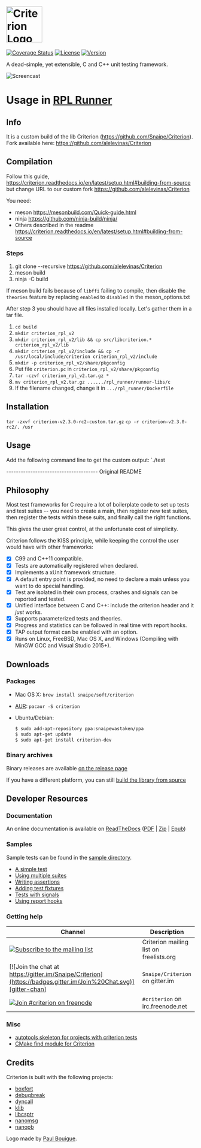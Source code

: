 <h1><img src="doc/criterion-title.png" height="96" alt="Criterion Logo" /></h1>


[![Coverage Status](https://img.shields.io/codecov/c/github/Snaipe/Criterion/bleeding.svg)](https://codecov.io/github/Snaipe/Criterion?branch=bleeding) 
[![License](https://img.shields.io/badge/license-MIT-blue.svg)](https://github.com/Snaipe/Criterion/blob/master/LICENSE) 
[![Version](https://img.shields.io/github/release/Snaipe/Criterion.svg?label=version)](https://github.com/Snaipe/Criterion/releases/latest) 

A dead-simple, yet extensible, C and C++ unit testing framework.

![Screencast](./doc/screencast.gif)


# Usage in [RPL Runner](https://github.com/alelevinas/RPL-2.0-runner)

## Info
It is a custom build of the lib Criterion (https://github.com/Snaipe/Criterion).
Fork available here: https://github.com/alelevinas/Criterion

## Compilation
Follow this guide, https://criterion.readthedocs.io/en/latest/setup.html#building-from-source but change URL to our custom fork 
https://github.com/alelevinas/Criterion

You need:
- meson  https://mesonbuild.com/Quick-guide.html
- ninja https://github.com/ninja-build/ninja/
- Others described in the readme https://criterion.readthedocs.io/en/latest/setup.html#building-from-source


### Steps

1. git clone --recursive https://github.com/alelevinas/Criterion
2. meson build
3. ninja -C build

If meson build fails because of `libffi` failing to compile, then disable the `theories` feature by replacing `enabled` to `disabled` in the meson_options.txt

After step 3 you should have all files installed locally. Let's gather them in a tar file.

1. `cd build`
2. `mkdir criterion_rpl_v2`
3. `mkdir criterion_rpl_v2/lib && cp src/libcriterion.* criterion_rpl_v2/lib`
4. `mkdir criterion_rpl_v2/include && cp -r /usr/local/include/criterion criterion_rpl_v2/include`
5. `mkdir -p criterion_rpl_v2/share/pkgconfig`
6. Put file `criterion.pc` in `criterion_rpl_v2/share/pkgconfig`
7. `tar -czvf criterion_rpl_v2.tar.gz *`
8. `mv criterion_rpl_v2.tar.gz ....../rpl_runner/runner-libs/c`
9. If the filename changed, change it in `.../rpl_runner/Dockerfile`

## Installation
`tar -zxvf criterion-v2.3.0-rc2-custom.tar.gz`
`cp -r criterion-v2.3.0-rc2/. /usr`

## Usage
Add the following command line to get the custom output:
`./test


-------------------------------------- Original README

## Philosophy

Most test frameworks for C require a lot of boilerplate code to
set up tests and test suites -- you need to create a main,
then register new test suites, then register the tests within
these suits, and finally call the right functions.

This gives the user great control, at the unfortunate cost of simplicity.

Criterion follows the KISS principle, while keeping the control
the user would have with other frameworks:

* [x] C99 and C++11 compatible.
* [x] Tests are automatically registered when declared.
* [x] Implements a xUnit framework structure.
* [x] A default entry point is provided, no need to declare a main
  unless you want to do special handling.
* [x] Test are isolated in their own process, crashes and signals can be
  reported and tested.
* [x] Unified interface between C and C++: include the criterion header and it *just* works.
* [x] Supports parameterized tests and theories.
* [x] Progress and statistics can be followed in real time with report hooks.
* [x] TAP output format can be enabled with an option.
* [x] Runs on Linux, FreeBSD, Mac OS X, and Windows (Compiling with MinGW GCC and Visual Studio 2015+).

## Downloads

### Packages

* Mac OS X: `brew install snaipe/soft/criterion`
* [AUR](https://aur.archlinux.org/packages/criterion/): `pacaur -S criterion`
* Ubuntu/Debian:

    ```bash
    $ sudo add-apt-repository ppa:snaipewastaken/ppa
    $ sudo apt-get update
    $ sudo apt-get install criterion-dev
    ```

### Binary archives

Binary releases are available [on the release page](https://github.com/Snaipe/Criterion/releases)

If you have a different platform, you can still [build the library from source](http://criterion.readthedocs.org/en/latest/setup.html#installation)

## Developer Resources

### Documentation

An online documentation is available on [ReadTheDocs][online-docs]
([PDF][pdf-docs] | [Zip][zip-docs] | [Epub][epub-docs])

### Samples

Sample tests can be found in the [sample directory][samples].

* [A simple test][sample-simple]
* [Using multiple suites][sample-suites]
* [Writing assertions][sample-asserts]
* [Adding test fixtures][sample-fixtures]
* [Tests with signals][sample-signal]
* [Using report hooks][sample-report]

### Getting help

| Channel | Description |
| --- | --- |
[![Subscribe to the mailing list](https://img.shields.io/badge/ml-criterion@freelists.org-46BC99.svg)][mailing-list] | Criterion mailing list on freelists.org
[![Join the chat at https://gitter.im/Snaipe/Criterion](https://badges.gitter.im/Join%20Chat.svg)][gitter-chan] | `Snaipe/Criterion` on gitter.im
[![Join #criterion on freenode](https://img.shields.io/badge/irc-%23criterion-46BC99.svg)][irc-chan] | `#criterion` on irc.freenode.net

### Misc

* [autotools skeleton for projects with criterion tests][autotools]
* [CMake find module for Criterion][find-module]

## Credits

Criterion is built with the following projects:

* [boxfort](https://github.com/diacritic/BoxFort)
* [debugbreak](https://github.com/scottt/debugbreak)
* [dyncall](http://www.dyncall.org/)
* [klib](http://attractivechaos.github.io/klib/)
* [libcsptr](https://github.com/Snaipe/libcsptr)
* [nanomsg](http://nanomsg.org/)
* [nanopb](http://koti.kapsi.fi/jpa/nanopb/)

Logo made by [Paul Bouigue](http://www.cargocollective.com/pbouigue).

[online-docs]: http://criterion.readthedocs.org/
[pdf-docs]: http://readthedocs.org/projects/criterion/downloads/pdf/latest/
[zip-docs]: http://readthedocs.org/projects/criterion/downloads/htmlzip/latest/
[epub-docs]: http://readthedocs.org/projects/criterion/downloads/epub/latest/

[samples]: ./samples/
[sample-simple]: ./samples/simple.c
[sample-suites]: ./samples/suites.c
[sample-asserts]: ./samples/asserts.c
[sample-fixtures]: ./samples/fixtures.c
[sample-signal]: ./samples/signal.c
[sample-report]: ./samples/report.c

[autotools]: ./dev/autotools
[find-module]: ./dev/FindCriterion.cmake

[irc-chan]: http://webchat.freenode.net/?channels=%23criterion&uio=MTY9dHJ1ZSYyPXRydWUmOT10cnVlJjExPTE5NQ4e
[gitter-chan]: https://gitter.im/Snaipe/Criterion?utm_source=badge&utm_medium=badge&utm_campaign=pr-badge&utm_content=badge
[mailing-list]: http://www.freelists.org/list/criterion
